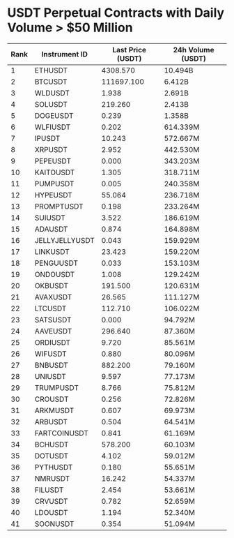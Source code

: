 # USDT Perpetual Contracts with Daily Volume > $50 Million

| Rank | Instrument ID | Last Price (USDT) | 24h Volume (USDT) |
|------|---------------|-------------------|-------------------|
| 1 | ETHUSDT | 4308.570 | 10.494B |
| 2 | BTCUSDT | 111697.100 | 6.412B |
| 3 | WLDUSDT | 1.938 | 2.691B |
| 4 | SOLUSDT | 219.260 | 2.413B |
| 5 | DOGEUSDT | 0.239 | 1.358B |
| 6 | WLFIUSDT | 0.202 | 614.339M |
| 7 | IPUSDT | 10.243 | 572.667M |
| 8 | XRPUSDT | 2.952 | 442.530M |
| 9 | PEPEUSDT | 0.000 | 343.203M |
| 10 | KAITOUSDT | 1.305 | 318.711M |
| 11 | PUMPUSDT | 0.005 | 240.358M |
| 12 | HYPEUSDT | 55.064 | 236.718M |
| 13 | PROMPTUSDT | 0.198 | 233.264M |
| 14 | SUIUSDT | 3.522 | 186.619M |
| 15 | ADAUSDT | 0.874 | 164.898M |
| 16 | JELLYJELLYUSDT | 0.043 | 159.929M |
| 17 | LINKUSDT | 23.423 | 159.220M |
| 18 | PENGUUSDT | 0.033 | 153.103M |
| 19 | ONDOUSDT | 1.008 | 129.242M |
| 20 | OKBUSDT | 191.500 | 120.631M |
| 21 | AVAXUSDT | 26.565 | 111.127M |
| 22 | LTCUSDT | 112.710 | 106.022M |
| 23 | SATSUSDT | 0.000 | 94.792M |
| 24 | AAVEUSDT | 296.640 | 87.360M |
| 25 | ORDIUSDT | 9.720 | 85.561M |
| 26 | WIFUSDT | 0.880 | 80.096M |
| 27 | BNBUSDT | 882.200 | 79.160M |
| 28 | UNIUSDT | 9.597 | 77.173M |
| 29 | TRUMPUSDT | 8.766 | 75.812M |
| 30 | CROUSDT | 0.256 | 72.826M |
| 31 | ARKMUSDT | 0.607 | 69.973M |
| 32 | ARBUSDT | 0.504 | 64.541M |
| 33 | FARTCOINUSDT | 0.841 | 61.169M |
| 34 | BCHUSDT | 578.200 | 60.103M |
| 35 | DOTUSDT | 4.102 | 59.012M |
| 36 | PYTHUSDT | 0.180 | 55.651M |
| 37 | NMRUSDT | 16.242 | 54.337M |
| 38 | FILUSDT | 2.454 | 53.661M |
| 39 | CRVUSDT | 0.782 | 52.659M |
| 40 | LDOUSDT | 1.194 | 52.340M |
| 41 | SOONUSDT | 0.354 | 51.094M |

